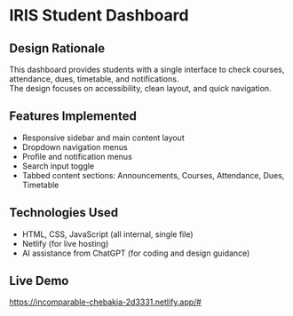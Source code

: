 # IRIS Student Dashboard

## Design Rationale
This dashboard provides students with a single interface to check courses, attendance, dues, timetable, and notifications.  
The design focuses on accessibility, clean layout, and quick navigation.

## Features Implemented
- Responsive sidebar and main content layout
- Dropdown navigation menus
- Profile and notification menus
- Search input toggle
- Tabbed content sections: Announcements, Courses, Attendance, Dues, Timetable

## Technologies Used
- HTML, CSS, JavaScript (all internal, single file)
- Netlify (for live hosting)
- AI assistance from ChatGPT (for coding and design guidance)

## Live Demo
https://incomparable-chebakia-2d3331.netlify.app/#
